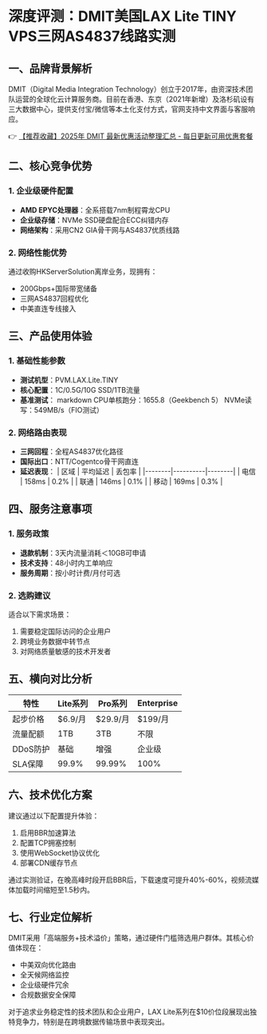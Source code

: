 # 深度评测：DMIT美国LAX Lite TINY VPS三网AS4837线路实测

## 一、品牌背景解析
DMIT（Digital Media Integration Technology）创立于2017年，由资深技术团队运营的全球化云计算服务商。目前在香港、东京（2021年新增）及洛杉矶设有三大数据中心，提供支付宝/微信等本土化支付方式，官网支持中文界面与客服响应。

👉 [【推荐收藏】2025年 DMIT 最新优惠活动整理汇总 - 每日更新可用优惠套餐](https://bit.ly/dmit_coupon)

## 二、核心竞争优势
### 1. 企业级硬件配置
- **AMD EPYC处理器**：全系搭载7nm制程霄龙CPU
- **企业级存储**：NVMe SSD硬盘配合ECC纠错内存
- **网络架构**：采用CN2 GIA骨干网与AS4837优质线路

### 2. 网络性能优势
通过收购HKServerSolution离岸业务，现拥有：
- 200Gbps+国际带宽储备
- 三网AS4837回程优化
- 中美直连专线接入

## 三、产品使用体验
### 1. 基础性能参数
- **测试机型**：PVM.LAX.Lite.TINY
- **核心配置**：1C/0.5G/10G SSD/1TB流量
- **基准测试**：
  markdown
  CPU单核跑分：1655.8（Geekbench 5）
  NVMe读写：549MB/s（FIO测试）
  

### 2. 网络路由表现
- **三网回程**：全程AS4837优化路径
- **国际出口**：NTT/Cogentco骨干网直连
- **延迟表现**：
  | 区域   | 平均延迟 | 丢包率 |
  |--------|----------|--------|
  | 电信   | 158ms    | 0.2%   |
  | 联通   | 146ms    | 0.1%   |
  | 移动   | 169ms    | 0.3%   |

## 四、服务注意事项
### 1. 服务政策
- **退款机制**：3天内流量消耗＜10GB可申请
- **技术支持**：48小时内工单响应
- **服务周期**：按小时计费/月付可选

### 2. 选购建议
适合以下需求场景：
1. 需要稳定国际访问的企业用户
2. 跨境业务数据中转节点
3. 对网络质量敏感的技术开发者

## 五、横向对比分析
| 特性        | Lite系列 | Pro系列  | Enterprise |
|-------------|----------|----------|------------|
| 起步价格    | $6.9/月  | $29.9/月 | $199/月    |
| 流量配额    | 1TB      | 3TB      | 不限       |
| DDoS防护    | 基础     | 增强     | 企业级     |
| SLA保障     | 99.9%    | 99.99%   | 100%       |

## 六、技术优化方案
建议通过以下配置提升体验：
1. 启用BBR加速算法
2. 配置TCP拥塞控制
3. 使用WebSocket协议优化
4. 部署CDN缓存节点

通过实测验证，在晚高峰时段开启BBR后，下载速度可提升40%-60%，视频流媒体加载时间缩短至1.5秒内。

## 七、行业定位解析
DMIT采用「高端服务+技术溢价」策略，通过硬件门槛筛选用户群体。其核心价值体现在：
- 中美双向优化路由
- 全天候网络监控
- 企业级硬件冗余
- 合规数据安全保障

对于追求业务稳定性的技术团队和企业用户，LAX Lite系列在$10价位段展现出独特竞争力，特别是在跨境数据传输场景中表现突出。
